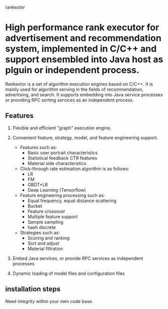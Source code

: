 rankextor

# High performance rank executor for advertisement and recommendation system, implemented in C/C++ and support ensembled into Java host as plguin or independent process.

Rankextor is a set of algorithm execution engines based on C/C++. It is mainly used for algorithm serving in the fields of recommendation, advertising, and search. It supports embedding into Java service processes or providing RPC sorting services as an independent process.

## Features
1. Flexible and efficient "graph" execution engine.

2. Convenient feature, strategy, model, and feature engineering support.
    - Features such as:
        - Basic user portrait characteristics
        - Statistical feedback CTR features
        - Material side characteristics
    - Click-through rate estimation algorithm is as follows:
        - LR
        - FM
        - GBDT+LR
        - Deep Learning (Tensorflow)
    - Feature engineering processing such as:
        - Equal frequency, equal distance scattering
        - Bucket
        - Feature crossover
        - Multiple feature support
        - Sample sampling
        - hash discrete
    - Strategies such as:
        - Scoring and ranking
        - Sort and adjust
        - Material filtration

3. Embed Java services, or provide RPC services as independent processes

4. Dynamic loading of model files and configuration files

## installation steps
Need integrity within your own code base.

